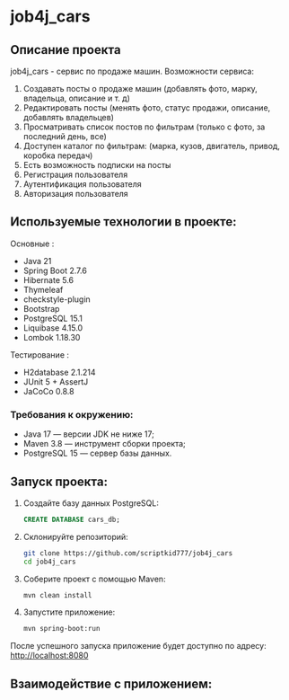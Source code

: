 # job4j_cars

## Описание проекта
job4j_cars - сервис по продаже машин.
Возможности сервиса:
1. Создавать посты о продаже машин
   (добавлять фото, марку, владельца, описание и т. д)
2. Редактировать посты
   (менять фото, статус продажи, описание, добавлять владельцев)
3. Просматривать список постов по фильтрам
   (только с фото, за последний день, все)
4. Доступен каталог по фильтрам:
   (марка, кузов, двигатель, привод, коробка передач)
5. Есть возможность подписки на посты
6. Регистрация пользователя
7. Аутентификация пользователя
8. Авторизация пользователя

## Используемые технологии в проекте:
Основные :
- Java 21
- Spring Boot 2.7.6
- Hibernate 5.6
- Thymeleaf
- checkstyle-plugin
- Bootstrap
- PostgreSQL 15.1
- Liquibase 4.15.0
- Lombok 1.18.30

Тестирование :
- H2database 2.1.214
- JUnit 5 + AssertJ
- JaCoCo 0.8.8

### Требования к окружению:
- Java 17 — версии JDK не ниже 17;
- Maven 3.8 — инструмент сборки проекта;
- PostgreSQL 15 — сервер базы данных.

## Запуск проекта:
1. Создайте базу данных PostgreSQL:
    ```sql
    CREATE DATABASE cars_db;
    ```
2. Склонируйте репозиторий:
    ```bash
    git clone https://github.com/scriptkid777/job4j_cars
    cd job4j_cars
    ```

3. Соберите проект с помощью Maven:
    ```bash
    mvn clean install
    ```

4. Запустите приложение:
    ```bash
    mvn spring-boot:run
    ```

После успешного запуска приложение будет доступно по адресу: [http://localhost:8080](http://localhost:8080)

## Взаимодействие с приложением:

